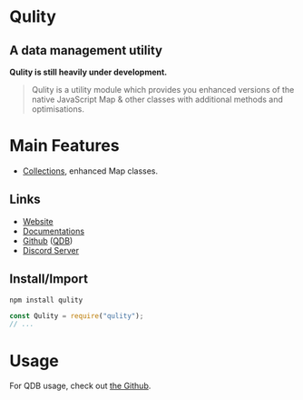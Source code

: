 
# Qulity
## A data management utility

**Qulity is still heavily under development.**

> Qulity is a utility module which provides you enhanced versions of the native JavaScript Map & other classes with additional methods and optimisations.


# Main Features
* [Collections](https://qdb.qbot.eu/documentations/qulity/collection), enhanced Map classes.

## Links
* [Website](https://qdb.qbot.eu/)
* [Documentations](https://qdb.qbot.eu/documentations/qulity)
* [Github](https://github.com/QSmally/Qulity) ([QDB](https://github.com/QSmally/QDB))
* [Discord Server](https://qdb.qbot.eu/discord)

## Install/Import
`npm install qulity`
```js
const Qulity = require("qulity");
// ...
```


# Usage
For QDB usage, check out [the Github](https://github.com/QSmally/QDB#README).
